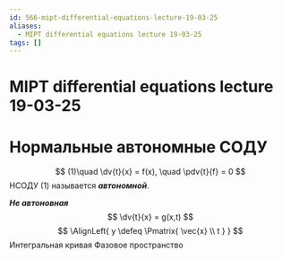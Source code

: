 ```yaml
---
id: 566-mipt-differential-equations-lecture-19-03-25
aliases:
  - MIPT differential equations lecture 19-03-25
tags: []
---
```


# MIPT differential equations lecture 19-03-25
# Нормальные автономные СОДУ
$$
(1)\quad \dv{t}{x} = f(x), \quad \pdv{t}{f} = 0
$$
НСОДУ (1) называется ***автономной***.

***Не автоновная***
$$
\dv{t}{x} = g(x,t)
$$
$$
\AlignLeft{
y \defeq \Pmatrix{
\vec{x} \\ t
}
}
$$
Интегральная кривая
Фазовое пространство
